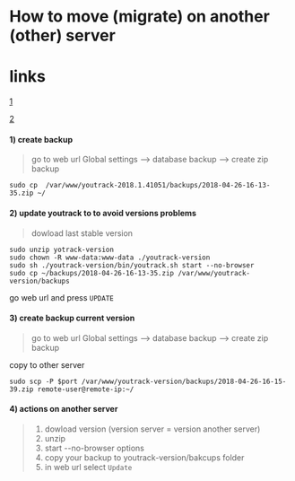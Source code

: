 How to move (migrate) on another (other) server
=======

links
====
[1](https://www.jetbrains.com/help/youtrack/standalone/Upgrade-YouTrack-ZIP.html)

[2](https://www.jetbrains.com/help/youtrack/standalone/Restore-ZIP-Installation.html)

#### 1) create backup
> go to web url
> Global settings --> database backup --> create zip backup
```nginx
sudo cp  /var/www/youtrack-2018.1.41051/backups/2018-04-26-16-13-35.zip ~/
 ```
#### 2) update youtrack to to avoid versions problems
> dowload last stable version
```nginx
sudo unzip yotrack-version
sudo chown -R www-data:www-data ./youtrack-version
sudo sh ./youtrack-version/bin/youtrack.sh start --no-browser
sudo cp ~/backups/2018-04-26-16-13-35.zip /var/www/youtrack-version/backups
```
go web url and press ```UPDATE ```

#### 3) create backup current version
> go to web url
> Global settings --> database backup --> create zip backup

copy to other server
```nginx
sudo scp -P $port /var/www/youtrack-version/backups/2018-04-26-16-15-39.zip remote-user@remote-ip:~/
```

#### 4) actions on another server
 
 > 1. dowload version (version server = version another server)
 > 2. unzip
 > 3. start --no-browser options
 > 4. copy your backup to youtrack-version/bakcups folder
 > 5. in web url select ```Update```



